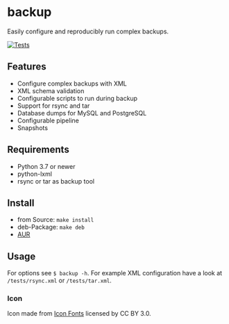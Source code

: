 # backup

Easily configure and reproducibly run complex backups.

[![Tests](https://github.com/jnphilipp/backup/actions/workflows/tests.yml/badge.svg)](https://github.com/jnphilipp/backup/actions/workflows/tests.yml)

## Features
 * Configure complex backups with XML
 * XML schema validation
 * Configurable scripts to run during backup
 * Support for rsync and tar
 * Database dumps for MySQL and PostgreSQL
 * Configurable pipeline
 * Snapshots


## Requirements

* Python 3.7 or newer
* python-lxml
* rsync or tar as backup tool


## Install

* from Source: ```make install```
* deb-Package: ```make deb```
* [AUR](https://aur.archlinux.org/packages/backup)

## Usage

For options see `$ backup -h`. For example XML configuration have a look at `/tests/rsync.xml` or `/tests/tar.xml`.

### Icon

Icon made from [Icon Fonts](http://www.onlinewebfonts.com/icon) licensed by CC BY 3.0.
